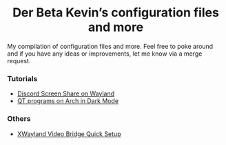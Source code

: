 <h1 align="center">Der Beta Kevin’s configuration files and more</h1>

My compilation of configuration files and more. Feel free to poke around and if you have any ideas or improvements, let me know via a merge request.

### Tutorials
* [Discord Screen Share on Wayland](https://github.com/derbetakevin/dotfiles/wiki/Discord-Screen-Share-on-Wayland)
* [QT programs on Arch in Dark Mode](https://github.com/derbetakevin/dotfiles/wiki/QT-programs-on-Arch-in-Dark-Mode)

### Others
* [XWayland Video Bridge Quick Setup](https://github.com/JerrySM64/Xwayland-Video-Bridge-Quick-Setup)